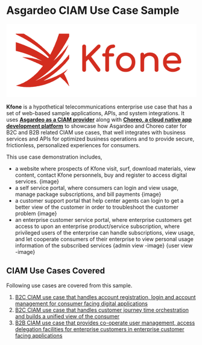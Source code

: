 # Asgardeo CIAM Use Case Sample

<p align="center">
  <img src="/images/kfone-logo.png">
</p>

**Kfone** is a hypothetical telecommunications enterprise use case that has a set of web-based sample applications, APIs, and system integrations.  It uses [**Asgardeo as a CIAM provider**](https://wso2.com/asgardeo/) along with [**Choreo, a cloud native app development platform**](https://wso2.com/choreo/) to showcase how Asgardeo and Choreo cater for B2C and B2B related CIAM use cases, that well integrates with business services and APIs for optimized business operations and to provide secure, frictionless, personalized experiences for consumers.

This use case demonstration includes,
 - a website where prospects of Kfone visit, surf, download materials, view content, contact Kfone personnels, buy and register to access digital services.
{image}
- a self service portal, where consumers can login and view usage, manage package subscriptions, and bill payments
{image}
- a customer support portal that help center agents can login to get a better view of the customer in order to troubleshoot the customer problem
{image}
- an enterprise customer service portal, where enterprise customers get access to upon an enterprise product/service subscription, where privileged users of the enterprise can handle subscriptions, view usage, and let cooperate consumers of their enterprise to view personal usage information of the subscribed services
{admin view -image}
{user view -image} 

## CIAM Use Cases Covered

Following use cases are covered from this sample.
1. [B2C CIAM use case that handles account registration, login and account management for consumer facing digital applications](usecase-scenarios/kfone-b2c-ciam-access-management-usecase.md)
2. [B2C CIAM use case that handles customer journey time orchestration and builds a unified view of the consumer](usecase-scenarios/kfone-b2c-ciam-integration-usecase.md) 
3. [B2B CIAM use case that provides co-operate user management, access delegation facilities for enterprise customers in enterprise customer facing applications](usecase-scenarios/kfone-b2b-ciam-usecase.md)